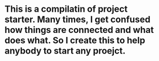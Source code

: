 # This is a compilatin of project starter. Many times, I get confused how things are connected and what does what. So I create this to help anybody to start any proejct.